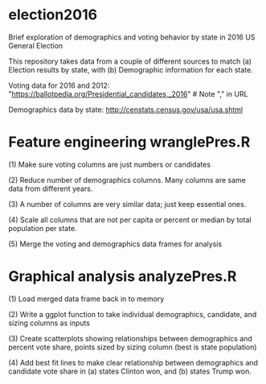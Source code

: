 # election2016
Brief exploration of demographics and voting behavior by state in 2016 US General Election

This repository takes data from a couple of different sources to match (a) Election results by state, with (b) Demographic information for each state. 

Voting data for 2016 and 2012: "https://ballotpedia.org/Presidential_candidates,_2016" # Note "," in URL

Demographics data by state: http://censtats.census.gov/usa/usa.shtml

# Feature engineering wranglePres.R

(1) Make sure voting columns are just numbers or candidates

(2) Reduce number of demographics columns. Many columns are same data from different years. 

(3) A number of columns are very similar data; just keep essential ones.

(4) Scale all columns that are not per capita or percent or median by total population per state.

(5) Merge the voting and demographics data frames for analysis 

# Graphical analysis analyzePres.R

(1) Load merged data frame back in to memory

(2) Write a ggplot function to take individual demographics, candidate, and sizing columns as inputs

(3) Create scatterplots showing relationships between demographics and percent vote share, points sized by sizing column (best is state population)

(4) Add best fit lines to make clear relationship between demographics and candidate vote share in (a) states Clinton won, and (b) states Trump won.








